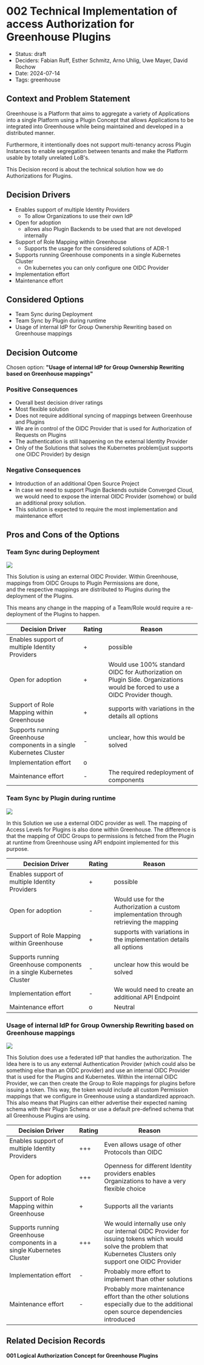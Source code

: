 # 002 Technical Implementation of access Authorization for Greenhouse Plugins

- Status: draft
- Deciders: Fabian Ruff, Esther Schmitz, Arno Uhlig, Uwe Mayer, David Rochow
- Date: 2024-07-14
- Tags: greenhouse

## Context and Problem Statement

Greenhouse is a Platform that aims to aggregate a variety of Applications into a single Platform using a Plugin Concept
that allows Applications to be integrated into Greenhouse while being maintained and developed in a distributed manner.

Furthermore, it intentionally does not support multi-tenancy across Plugin Instances to enable segregation between
tenants and make the Platform usable by totally unrelated LoB's.

This Decision record is about the technical solution how we do Authorizations for Plugins.

## Decision Drivers

- Enables support of multiple Identity Providers
    * To allow Organizations to use their own IdP
- Open for adoption
    * allows also Plugin Backends to be used that are not developed internally
- Support of Role Mapping within Greenhouse
    * Supports the usage for the considered solutions of ADR-1
- Supports running Greenhouse components in a single Kubernetes Cluster
    * On kubernetes you can only configure one OIDC Provider
- Implementation effort
- Maintenance effort

## Considered Options

- Team Sync during Deployment
- Team Sync by Plugin during runtime
- Usage of internal IdP for Group Ownership Rewriting based on Greenhouse mappings

## Decision Outcome

Chosen option: **"Usage of internal IdP for Group Ownership Rewriting based on Greenhouse mappings"**

### Positive Consequences

- Overall best decision driver ratings
- Most flexible solution
- Does not require additional syncing of mappings between Greenhouse and Plugins
- We are in control of the OIDC Provider that is used for Authorization of Requests on Plugins
- The authentication is still happening on the external Identity Provider
- Only of the Solutions that solves the Kubernetes problem(just supports one OIDC Provider) by design

### Negative Consequences

- Introduction of an additional Open Source Project
- In case we need to support Plugin Backends outside Converged Cloud, we would need to expose the internal OIDC
  Provider (somehow) or build an additional proxy solution.
- This solution is expected to require the most implementation and maintenance effort

## Pros and Cons of the Options

### Team Sync during Deployment

![](./assets/a0b55e95-8ded-47bb-96ce-67729b3f123c.png)

This Solution is using an external OIDC Provider.
Within Greenhouse, mappings from OIDC Groups to Plugin Permissions are done,  
and the respective mappings are distributed to Plugins during the deployment of the Plugins.

This means any change in the mapping of a Team/Role would require a re-deployment of the Plugins to happen.

| Decision Driver                                                       | Rating | Reason                                                                                                                      |
|-----------------------------------------------------------------------|--------|-----------------------------------------------------------------------------------------------------------------------------|
| Enables support of multiple Identity Providers                        | +      | possible                                                                                                                    |
| Open for adoption                                                     | +      | Would use 100% standard OIDC for Authorization on Plugin Side. Organizations would be forced to use a OIDC Provider though. |
| Support of Role Mapping within Greenhouse                             | +      | supports with variations in the details all options                                                                         |
| Supports running Greenhouse components in a single Kubernetes Cluster | -      | unclear, how this would be solved                                                                                           |
| Implementation effort                                                 | o      |                                                                                                                             |
| Maintenance effort                                                    | -      | The required redeployment of components                                                                                     |

### Team Sync by Plugin during runtime

![](./assets/c652bfd8-2552-4eea-9e1a-89ee1a078e69.png)

In this Solution we use a external OIDC provider as well.
The mapping of Access Levels for Plugins is also done within Greenhouse.
The difference is that the mapping of OIDC Groups to permissions is fetched from the Plugin at runtime from
Greenhouse using API endpoint implemented for this purpose.

| Decision Driver                                                       | Rating | Reason                                                                                 |
|-----------------------------------------------------------------------|--------|----------------------------------------------------------------------------------------|
| Enables support of multiple Identity Providers                        | +      | possible                                                                               |
| Open for adoption                                                     | -      | Would use for the Authorization a custom implementation through retrieving the mapping |
| Support of Role Mapping within Greenhouse                             | +      | supports with variations in the implementation details all options                     |
| Supports running Greenhouse components in a single Kubernetes Cluster | -      | unclear how this would be solved                                                       |
| Implementation effort                                                 | -      | We would need to create an additional API Endpoint                                     |
| Maintenance effort                                                    | o      | Neutral                                                                                |

### Usage of internal IdP for Group Ownership Rewriting based on Greenhouse mappings

![](./assets/7f365a58-5c96-4648-8c15-d53b32e5b3f7.png)

This Solution does use a federated IdP that handles the authorization.
The Idea here is to us any external Authentication Provider (which could also be something else than an OIDC provider)
and use an internal OIDC Provider that is used for the Plugins and Kubernetes.
Within the internal OIDC Provider, we can then create the Group to Role mappings for plugins before issuing a token.
This way, the token would include all custom Permission mappings that we configure in Greenhouse using a standardized
approach.
This also means that Plugins can either advertise their expected naming schema with their Plugin Schema or
use a default pre-defined schema that all Greenhouse Plugins are using.

| Decision Driver                                                       | Rating | Reason                                                                                                                                                           |
|-----------------------------------------------------------------------|--------|------------------------------------------------------------------------------------------------------------------------------------------------------------------|
| Enables support of multiple Identity Providers                        | +++    | Even allows usage of other Protocols than OIDC                                                                                                                   |
| Open for adoption                                                     | +++    | Openness for different Identity providers enables Organizations to have a very flexible choice                                                                   |
| Support of Role Mapping within Greenhouse                             | +      | Supports all the variants                                                                                                                                        |
| Supports running Greenhouse components in a single Kubernetes Cluster | +++    | We would internally use only our internal OIDC Provider for issuing tokens which would solve the problem that Kubernetes Clusters only support one OIDC Provider |
| Implementation effort                                                 | -      | Probably more effort to implement than other solutions                                                                                                           |
| Maintenance effort                                                    | -      | Probably more maintenance effort than the other solutions especially due to the additional open source dependencies introduced                                   |

## Related Decision Records

**001 Logical Authorization Concept for Greenhouse Plugins**
